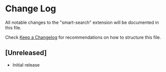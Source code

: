# Change Log

All notable changes to the "smart-search" extension will be documented in this file.

Check [Keep a Changelog](http://keepachangelog.com/) for recommendations on how to structure this file.

## [Unreleased]

- Initial release